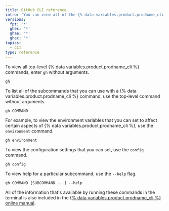 ```yaml
---
title: GitHub CLI reference
intro: 'You can view all of the {% data variables.product.prodname_cli %} commands in your terminal. The same information is available in the {% data variables.product.prodname_cli %} manual.'
versions:
  fpt: '*'
  ghes: '*'
  ghae: '*'
  ghec: '*'
topics:
  - CLI
type: reference
---
```


To view all top-level {% data variables.product.prodname_cli %} commands, enter `gh` without arguments.

```shell
gh
```

To list all of the subcommands that you can use with a {% data variables.product.prodname_cli %} command, use the top-level command without arguments.

```shell
gh COMMAND
```

For example, to view the environment variables that you can set to affect certain aspects of {% data variables.product.prodname_cli %}, use the `environment` command.

```shell
gh environment
```

To view the configuration settings that you can set, use the `config` command.

```shell
gh config
```

To view help for a particular subcommand, use the `--help` flag.

```shell
gh COMMAND [SUBCOMMAND ...] --help
```

All of the information that's available by running these commands in the terminal is also included in the [{% data variables.product.prodname_cli %} online manual](https://cli.github.com/manual/gh).
